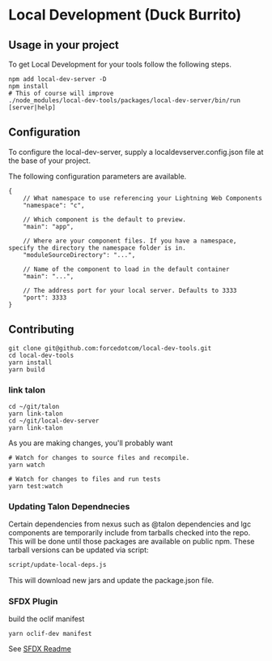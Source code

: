 # Local Development (Duck Burrito)

## Usage in your project
To get Local Development for your tools follow the following steps.

```console
npm add local-dev-server -D
npm install
# This of course will improve
./node_modules/local-dev-tools/packages/local-dev-server/bin/run [server|help]
```

## Configuration
To configure the local-dev-server, supply a localdevserver.config.json file at the base of your project.

The following configuration parameters are available.

```json5
{
    // What namespace to use referencing your Lightning Web Components
    "namespace": "c",

    // Which component is the default to preview.
    "main": "app", 

    // Where are your component files. If you have a namespace, specify the directory the namespace folder is in.
    "moduleSourceDirectory": "...", 

    // Name of the component to load in the default container
    "main": "...",

    // The address port for your local server. Defaults to 3333
    "port": 3333
}
```

## Contributing

```console
git clone git@github.com:forcedotcom/local-dev-tools.git
cd local-dev-tools
yarn install
yarn build
```

### link talon

```console
cd ~/git/talon
yarn link-talon
cd ~/git/local-dev-server
yarn link-talon
```

As you are making changes, you'll probably want 

```console
# Watch for changes to source files and recompile.
yarn watch

# Watch for changes to files and run tests
yarn test:watch
```

### Updating Talon Dependnecies

Certain dependencies from nexus such as @talon dependencies and lgc components are temporarily include from tarballs checked into the repo. This will be done until those packages are available on public npm. These tarball versions can be updated via script:

```bash
script/update-local-deps.js
```

This will download new jars and update the package.json file.


### SFDX Plugin

build the oclif manifest
```console
yarn oclif-dev manifest
```

See [SFDX Readme](SFDX_plugin.md)